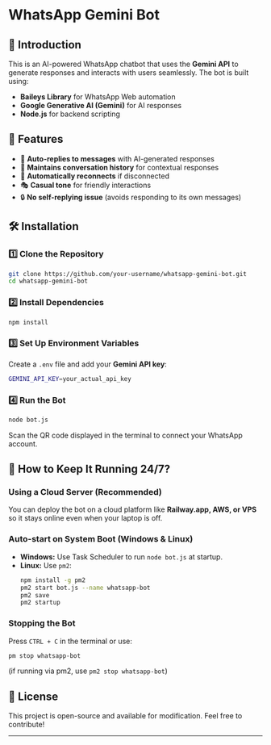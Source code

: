 # WhatsApp Gemini Bot

## 📌 Introduction
This is an AI-powered WhatsApp chatbot that uses the **Gemini API** to generate responses and interacts with users seamlessly. The bot is built using:
- **Baileys Library** for WhatsApp Web automation
- **Google Generative AI (Gemini)** for AI responses
- **Node.js** for backend scripting

## 🚀 Features
- 📩 **Auto-replies to messages** with AI-generated responses
- 💬 **Maintains conversation history** for contextual responses
- 🔄 **Automatically reconnects** if disconnected
- 🎭 **Casual tone** for friendly interactions
- 🔒 **No self-replying issue** (avoids responding to its own messages)

## 🛠️ Installation
### **1️⃣ Clone the Repository**
```sh
git clone https://github.com/your-username/whatsapp-gemini-bot.git
cd whatsapp-gemini-bot
```

### **2️⃣ Install Dependencies**
```sh
npm install
```

### **3️⃣ Set Up Environment Variables**
Create a `.env` file and add your **Gemini API key**:
```sh
GEMINI_API_KEY=your_actual_api_key
```

### **4️⃣ Run the Bot**
```sh
node bot.js
```
Scan the QR code displayed in the terminal to connect your WhatsApp account.

## 📌 How to Keep It Running 24/7?
### **Using a Cloud Server (Recommended)**
You can deploy the bot on a cloud platform like **Railway.app, AWS, or VPS** so it stays online even when your laptop is off.

### **Auto-start on System Boot (Windows & Linux)**
- **Windows:** Use Task Scheduler to run `node bot.js` at startup.
- **Linux:** Use `pm2`:
  ```sh
  npm install -g pm2
  pm2 start bot.js --name whatsapp-bot
  pm2 save
  pm2 startup
  ```

### **Stopping the Bot**
Press `CTRL + C` in the terminal or use:
```sh
pm stop whatsapp-bot
```
(if running via pm2, use `pm2 stop whatsapp-bot`)

## 📜 License
This project is open-source and available for modification. Feel free to contribute!

---
